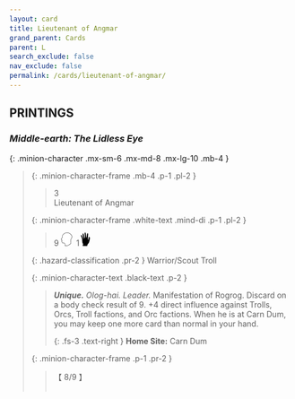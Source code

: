 ```yaml
---
layout: card
title: Lieutenant of Angmar
grand_parent: Cards
parent: L
search_exclude: false
nav_exclude: false
permalink: /cards/lieutenant-of-angmar/
---
```


## PRINTINGS


### _Middle-earth: The Lidless Eye_

{: .minion-character .mx-sm-6 .mx-md-8 .mx-lg-10 .mb-4 }
> {: .minion-character-frame .mb-4 .p-1 .pl-2 }
> > <div class="hazard-mp">3</div>
> > <div class="card-name">Lieutenant of Angmar</div>
>
> {: .minion-character-frame .white-text .mind-di .p-1 .pl-2 }
> > 9 ![](/assets/images/mind.svg)&ensp;1![](/assets/images/di.svg)
>
> {: .hazard-classification .pr-2 }
> Warrior/Scout Troll
>
> {: .minion-character-text .black-text .p-2 }
> > _**Unique.**_ _Olog-hai._ _Leader._ Manifestation of Rogrog. Discard on a body check result of 9. +4 direct influence against Trolls, Orcs, Troll factions, and Orc factions. When he is at Carn Dum, you may keep one more card than normal in your hand.   
> > 
> > {: .fs-3 .text-right } 
> > **Home Site:** Carn Dum 
>
> {: .minion-character-frame .p-1 .pr-2 }
> > <div class="card-shield">【 8/9 】</div>
> > <div class="card-corruption-white">&nbsp;</div>
